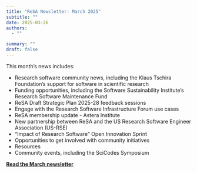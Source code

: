 ```yaml
---
title: "ReSA Newsletter: March 2025"
subtitle: ""
date: 2025-03-26
authors:
  - ""

summary: ""
draft: false
---
```


This month’s news includes:

* Research software community news, including the Klaus Tschira Foundation’s support for software in scientific research
* Funding opportunities, including the Software Sustainability Institute’s Research Software Maintenance Fund
* ReSA Draft Strategic Plan 2025-28 feedback sessions
* Engage with the Research Software Infrastructure Forum use cases
* ReSA membership update - Astera Institute
* New partnership between ReSA and the US Research Software Engineer Association (US-RSE)
* “Impact of Research Software” Open Innovation Sprint
* Opportunities to get involved with community initiatives
* Resources
* Community events, including the SciCodes Symposium

**[Read the March newsletter](https://preview.mailerlite.io/preview/778129/emails/149868938432349580)**

